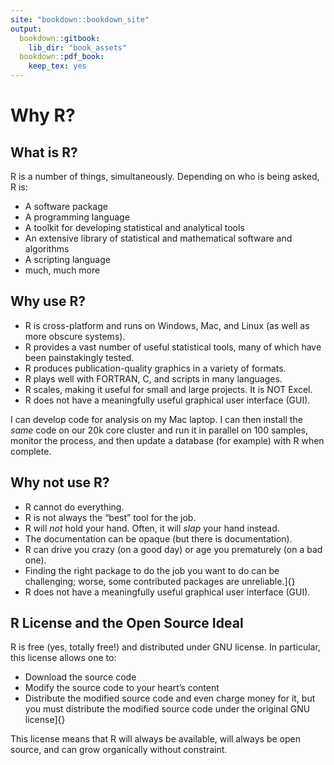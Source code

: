 ```yaml
---
site: "bookdown::bookdown_site"
output:
  bookdown::gitbook:
    lib_dir: "book_assets"
  bookdown::pdf_book:
    keep_tex: yes
---
```

# Why R?

## What is R?

R is a number of things, simultaneously. Depending on who is being asked, R is:

- A software package
- A programming language
- A toolkit for developing statistical and analytical tools
- An extensive library of statistical and mathematical software and algorithms
- A scripting language
- much, much more

## Why use R?

- R is cross-platform and runs on Windows, Mac, and Linux (as well as
    more obscure systems).
- R provides a vast number of useful statistical tools, many of which
    have been painstakingly tested.
- R produces publication-quality graphics in a variety of formats.
- R plays well with FORTRAN, C, and scripts in many languages.
- R scales, making it useful for small and large projects. It is NOT
    Excel.
- R does not have a meaningfully useful graphical user interface (GUI).

I can develop code for analysis on my Mac laptop. I can
then install the *same* code on our 20k core cluster and run it in
parallel on 100 samples, monitor the process, and then update a database (for example)
with R when complete.

## Why not use R?

- R cannot do everything.
- R is not always the “best” tool for the job.
- R will *not* hold your hand. Often, it will *slap* your hand instead.
- The documentation can be opaque (but there is documentation).
- R can drive you crazy (on a good day) or age you prematurely (on a
    bad one).
- Finding the right package to do the job you want to do can be
    challenging; worse, some contributed packages are unreliable.]{}
- R does not have a meaningfully useful graphical user interface (GUI).

## R License and the Open Source Ideal

R is free (yes, totally free!) and distributed under GNU license. In particular, this license allows one to:

- Download the source code
- Modify the source code to your heart’s content
- Distribute the modified source code and even charge
    money for it, but you must distribute the modified source code
    under the original GNU license]{}

This license means that R will always be
available, will always be open source, and can grow organically without
constraint.
